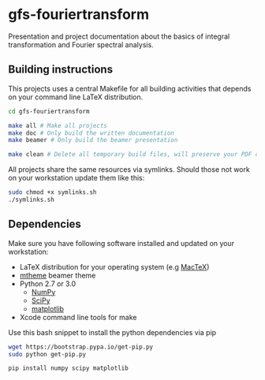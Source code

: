 # gfs-fouriertransform
Presentation and project documentation about the basics of integral transformation and Fourier spectral analysis.

## Building instructions
This projects uses a central Makefile for all building activities that depends on your command line LaTeX distribution.

```bash
cd gfs-fouriertransform

make all # Make all projects
make doc # Only build the written documentation
make beamer # Only build the beamer presentation

make clean # Delete all temporary build files, will preserve your PDF output
```

All projects share the same resources via symlinks. Should those not work on your workstation update them like this:

```bash
sudo chmod +x symlinks.sh
./symlinks.sh
```

## Dependencies
Make sure you have following software installed and updated on your workstation:

* LaTeX distribution for your operating system (e.g [MacTeX](https://tug.org/mactex/))
* [mtheme](matze/mtheme) beamer theme
* Python 2.7 or 3.0
  + [NumPy](http://www.numpy.org)
  + [SciPy](http://www.scipy.org/scipylib/index.html)
  + [matplotlib](http://matplotlib.org)
* Xcode command line tools for make

Use this bash snippet to install the python dependencies via pip

```bash
wget https://bootstrap.pypa.io/get-pip.py
sudo python get-pip.py

pip install numpy scipy matplotlib
```
